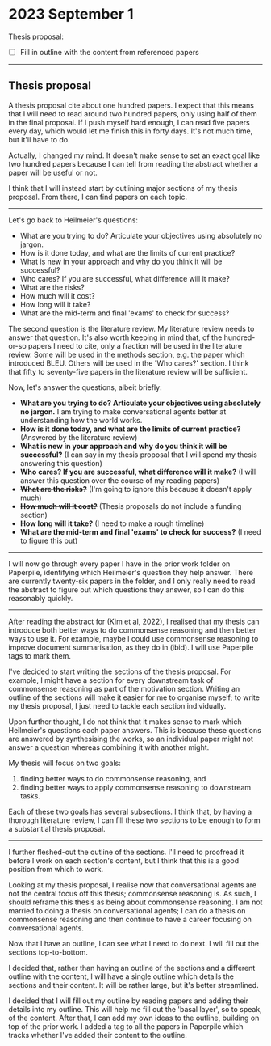 # 2023 September 1

Thesis proposal:

- [ ] Fill in outline with the content from referenced papers

---

## Thesis proposal

A thesis proposal cite about one hundred papers.
I expect that this means that I will need to read around two hundred papers, only using half of them in the final proposal.
If I push myself hard enough, I can read five papers every day, which would let me finish this in forty days.
It's not much time, but it'll have to do.

Actually, I changed my mind.
It doesn't make sense to set an exact goal like two hundred papers because I can tell from reading the abstract whether a paper will be useful or not.

I think that I will instead start by outlining major sections of my thesis proposal.
From there, I can find papers on each topic.

---

Let's go back to Heilmeier's questions:

- What are you trying to do? Articulate your objectives using absolutely no jargon.
- How is it done today, and what are the limits of current practice?
- What is new in your approach and why do you think it will be successful?
- Who cares? If you are successful, what difference will it make?
- What are the risks?
- How much will it cost?
- How long will it take?
- What are the mid-term and final 'exams' to check for success?

The second question is the literature review.
My literature review needs to answer that question.
It's also worth keeping in mind that, of the hundred-or-so papers I need to cite, only a fraction will be used in the literature review.
Some will be used in the methods section, e.g. the paper which introduced BLEU.
Others will be used in the 'Who cares?' section.
I think that fifty to seventy-five papers in the literature review will be sufficient.

Now, let's answer the questions, albeit briefly:

- **What are you trying to do? Articulate your objectives using absolutely no jargon.**
I am trying to make conversational agents better at understanding how the world works.
- **How is it done today, and what are the limits of current practice?** (Answered by the literature review)
- **What is new in your approach and why do you think it will be successful?** (I can say in my thesis proposal that I will spend my thesis answering this question)
- **Who cares? If you are successful, what difference will it make?** (I will answer this question over the course of my reading papers)
- ~~**What are the risks?**~~ (I'm going to ignore this because it doesn't apply much)
- ~~**How much will it cost?**~~ (Thesis proposals do not include a funding section)
- **How long will it take?** (I need to make a rough timeline)
- **What are the mid-term and final 'exams' to check for success?** (I need to figure this out)

---

I will now go through every paper I have in the prior work folder on Paperpile, identifying which Heilmeier's question they help answer.
There are currently twenty-six papers in the folder, and I only really need to read the abstract to figure out which questions they answer, so I can do this reasonably quickly.

---

After reading the abstract for (Kim et al, 2022), I realised that my thesis can introduce both better ways to do commonsense reasoning and then better ways to use it.
For example, maybe I could use commonsense reasoning to improve document summarisation, as they do in (ibid).
I will use Paperpile tags to mark them.

I've decided to start writing the sections of the thesis proposal.
For example, I might have a section for every downstream task of commonsense reasoning as part of the motivation section.
Writing an outline of the sections will make it easier for me to organise myself; to write my thesis proposal, I just need to tackle each section individually.

Upon further thought, I do not think that it makes sense to mark which Heilmeier's questions each paper answers.
This is because these questions are answered by synthesising the works, so an individual paper might not answer a question whereas combining it with another might.

My thesis will focus on two goals:

1. finding better ways to do commonsense reasoning, and
2. finding better ways to apply commonsense reasoning to downstream tasks.

Each of these two goals has several subsections.
I think that, by having a thorough literature review, I can fill these two sections to be enough to form a substantial thesis proposal.

---

I further fleshed-out the outline of the sections.
I'll need to proofread it before I work on each section's content, but I think that this is a good position from which to work.

Looking at my thesis proposal, I realise now that conversational agents are not the central focus off this thesis; commonsense reasoning is.
As such, I should reframe this thesis as being about commonsense reasoning.
I am not married to doing a thesis on conversational agents; I can do a thesis on commonsense reasoning and then continue to have a career focusing on conversational agents.

Now that I have an outline, I can see what I need to do next.
I will fill out the sections top-to-bottom.

I decided that, rather than having an outline of the sections and a different outline with the content, I will have a single outline which details the sections and their content.
It will be rather large, but it's better streamlined.

I decided that I will fill out my outline by reading papers and adding their details into my outline.
This will help me fill out the 'basal layer', so to speak, of the content.
After that, I can add my own ideas to the outline, building on top of the prior work.
I added a tag to all the papers in Paperpile which tracks whether I've added their content to the outline.